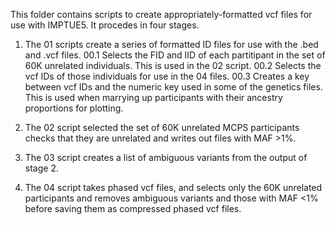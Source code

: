 This folder contains scripts to create appropriately-formatted vcf files for use with IMPTUE5.
It procedes in four stages.

1. The 01 scripts create a series of formatted ID files for use with the .bed and .vcf files. 
   00.1 Selects the FID and IID of each partitipant in the set of 60K unrelated individuals.
        This is used in the 02 script.
   00.2 Selects the vcf IDs of those individuals for use in the 04 files.
   00.3 Creates a key between vcf IDs and the numeric key used in some of the genetics files. 
        This is used when marrying up participants with their ancestry proportions for plotting.

2. The 02 script selected the set of 60K unrelated MCPS participants checks that they are unrelated
and writes out files with MAF >1%.

3. The 03 script creates a list of ambiguous variants from the output of stage 2.

4. The 04 script takes phased vcf files, and selects only the 60K unrelated participants and 
removes ambiguous variants and those with MAF <1% before saving them as compressed phased vcf files.
